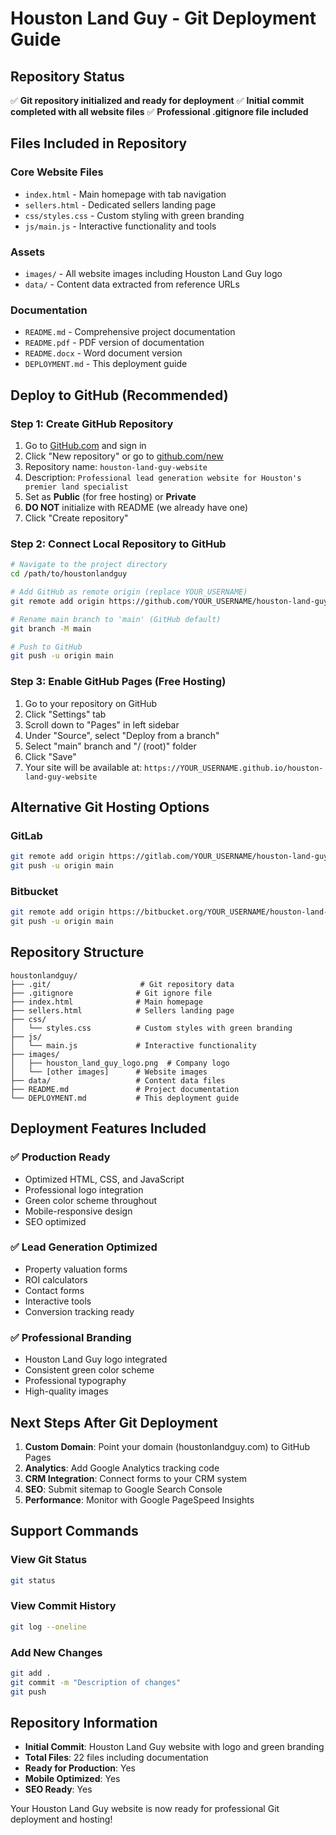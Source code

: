 # Houston Land Guy - Git Deployment Guide

## Repository Status
✅ **Git repository initialized and ready for deployment**
✅ **Initial commit completed with all website files**
✅ **Professional .gitignore file included**

## Files Included in Repository

### Core Website Files
- `index.html` - Main homepage with tab navigation
- `sellers.html` - Dedicated sellers landing page
- `css/styles.css` - Custom styling with green branding
- `js/main.js` - Interactive functionality and tools

### Assets
- `images/` - All website images including Houston Land Guy logo
- `data/` - Content data extracted from reference URLs

### Documentation
- `README.md` - Comprehensive project documentation
- `README.pdf` - PDF version of documentation
- `README.docx` - Word document version
- `DEPLOYMENT.md` - This deployment guide

## Deploy to GitHub (Recommended)

### Step 1: Create GitHub Repository
1. Go to [GitHub.com](https://github.com) and sign in
2. Click "New repository" or go to [github.com/new](https://github.com/new)
3. Repository name: `houston-land-guy-website`
4. Description: `Professional lead generation website for Houston's premier land specialist`
5. Set as **Public** (for free hosting) or **Private**
6. **DO NOT** initialize with README (we already have one)
7. Click "Create repository"

### Step 2: Connect Local Repository to GitHub
```bash
# Navigate to the project directory
cd /path/to/houstonlandguy

# Add GitHub as remote origin (replace YOUR_USERNAME)
git remote add origin https://github.com/YOUR_USERNAME/houston-land-guy-website.git

# Rename main branch to 'main' (GitHub default)
git branch -M main

# Push to GitHub
git push -u origin main
```

### Step 3: Enable GitHub Pages (Free Hosting)
1. Go to your repository on GitHub
2. Click "Settings" tab
3. Scroll down to "Pages" in left sidebar
4. Under "Source", select "Deploy from a branch"
5. Select "main" branch and "/ (root)" folder
6. Click "Save"
7. Your site will be available at: `https://YOUR_USERNAME.github.io/houston-land-guy-website`

## Alternative Git Hosting Options

### GitLab
```bash
git remote add origin https://gitlab.com/YOUR_USERNAME/houston-land-guy-website.git
git push -u origin main
```

### Bitbucket
```bash
git remote add origin https://bitbucket.org/YOUR_USERNAME/houston-land-guy-website.git
git push -u origin main
```

## Repository Structure
```
houstonlandguy/
├── .git/                    # Git repository data
├── .gitignore              # Git ignore file
├── index.html              # Main homepage
├── sellers.html            # Sellers landing page
├── css/
│   └── styles.css          # Custom styles with green branding
├── js/
│   └── main.js             # Interactive functionality
├── images/
│   ├── houston_land_guy_logo.png  # Company logo
│   └── [other images]      # Website images
├── data/                   # Content data files
├── README.md               # Project documentation
└── DEPLOYMENT.md           # This deployment guide
```

## Deployment Features Included

### ✅ Production Ready
- Optimized HTML, CSS, and JavaScript
- Professional logo integration
- Green color scheme throughout
- Mobile-responsive design
- SEO optimized

### ✅ Lead Generation Optimized
- Property valuation forms
- ROI calculators
- Contact forms
- Interactive tools
- Conversion tracking ready

### ✅ Professional Branding
- Houston Land Guy logo integrated
- Consistent green color scheme
- Professional typography
- High-quality images

## Next Steps After Git Deployment

1. **Custom Domain**: Point your domain (houstonlandguy.com) to GitHub Pages
2. **Analytics**: Add Google Analytics tracking code
3. **CRM Integration**: Connect forms to your CRM system
4. **SEO**: Submit sitemap to Google Search Console
5. **Performance**: Monitor with Google PageSpeed Insights

## Support Commands

### View Git Status
```bash
git status
```

### View Commit History
```bash
git log --oneline
```

### Add New Changes
```bash
git add .
git commit -m "Description of changes"
git push
```

## Repository Information
- **Initial Commit**: Houston Land Guy website with logo and green branding
- **Total Files**: 22 files including documentation
- **Ready for Production**: Yes
- **Mobile Optimized**: Yes
- **SEO Ready**: Yes

Your Houston Land Guy website is now ready for professional Git deployment and hosting!
